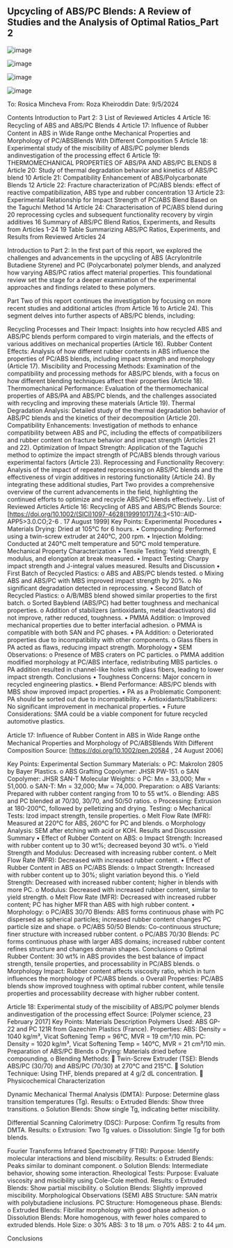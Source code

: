 ## Upcycling of ABS/PC Blends: A Review of Studies and the Analysis of Optimal Ratios_Part 2



![image](https://github.com/user-attachments/assets/cb0c9af8-97e7-41a4-a5d3-ee7b808ca3ea)



![image](https://github.com/user-attachments/assets/33eb88df-8197-463c-a53a-c23f51137fe5)



![image](https://github.com/user-attachments/assets/f5268f6c-6670-4a81-8f3e-2f7f0ac283b3)



![image](https://github.com/user-attachments/assets/4b547ebe-8fe5-40f8-8ec9-53171b91730c)






To: Rosica Mincheva
From: Roza Kheiroddin
Date: 9/5/2024



Contents
Introduction to Part 2:	3
List of Reviewed Articles	4
Article 16: Recycling of ABS and ABS/PC Blends	4
Article 17: Inﬂuence of Rubber Content in ABS in Wide Range onthe Mechanical Properties and Morphology of PC/ABSBlends With Different Composition	5
Article 18: Experimental study of the miscibility of ABS/PC polymer blends andinvestigation of the processing effect	6
Article 19: THERMOMECHANICAL PROPERTIES OF ABS/PA AND ABS/PC BLENDS	8
Article 20: Study of thermal degradation behavior and kinetics of ABS/PC blend	10
Article 21: Compatibility Enhancement of ABS/Polycarbonate Blends	12
Article 22: Fracture characterization of PC/ABS blends: effect of reactive compatibilization, ABS type and rubber concentration	13
Article 23: Experimental Relationship for Impact Strength of PC/ABS Blend Based on the Taguchi Method	14
Article 24: Characterisation of PC/ABS blend during 20 reprocessing cycles and subsequent functionality recovery by virgin additives	16
Summary of ABS/PC Blend Ratios, Experiments, and Results from Articles 1-24	19
Table Summarizing ABS/PC Ratios, Experiments, and Results from Reviewed Articles	24












Introduction to Part 2:
In the first part of this report, we explored the challenges and advancements in the upcycling of ABS (Acrylonitrile Butadiene Styrene) and PC (Polycarbonate) polymer blends, and analyzed how varying ABS/PC ratios affect material properties. This foundational review set the stage for a deeper examination of the experimental approaches and findings related to these polymers.

Part Two of this report continues the investigation by focusing on more recent studies and additional articles (from Article 16 to Article 24). This segment delves into further aspects of ABS/PC blends, including:

Recycling Processes and Their Impact: Insights into how recycled ABS and ABS/PC blends perform compared to virgin materials, and the effects of various additives on mechanical properties (Article 16).
Rubber Content Effects: Analysis of how different rubber contents in ABS influence the properties of PC/ABS blends, including impact strength and morphology (Article 17).
Miscibility and Processing Methods: Examination of the compatibility and processing methods for ABS/PC blends, with a focus on how different blending techniques affect their properties (Article 18).
Thermomechanical Performance: Evaluation of the thermomechanical properties of ABS/PA and ABS/PC blends, and the challenges associated with recycling and improving these materials (Article 19).
Thermal Degradation Analysis: Detailed study of the thermal degradation behavior of ABS/PC blends and the kinetics of their decomposition (Article 20).
Compatibility Enhancements: Investigation of methods to enhance compatibility between ABS and PC, including the effects of compatibilizers and rubber content on fracture behavior and impact strength (Articles 21 and 22).
Optimization of Impact Strength: Application of the Taguchi method to optimize the impact strength of PC/ABS blends through various experimental factors (Article 23).
Reprocessing and Functionality Recovery: Analysis of the impact of repeated reprocessing on ABS/PC blends and the effectiveness of virgin additives in restoring functionality (Article 24).
By integrating these additional studies, Part Two provides a comprehensive overview of the current advancements in the field, highlighting the continued efforts to optimize and recycle ABS/PC blends effectively..
List of Reviewed Articles
Article 16: Recycling of ABS and ABS/PC Blends
Source: [https://doi.org/10.1002/(SICI)1097-4628(19991017)74:3<510::AID-APP5>3.0.CO;2-6 . 17 August 1999]
Key Points:
Experimental Procedures
•	Materials Drying: Dried at 105°C for 6 hours.
•	Compounding: Performed using a twin-screw extruder at 240°C, 200 rpm.
•	Injection Molding: Conducted at 240°C melt temperature and 50°C mold temperature.
Mechanical Property Characterization
•	Tensile Testing: Yield strength, E modulus, and elongation at break measured.
•	Impact Testing: Charpy impact strength and J-integral values measured.
Results and Discussion
•	First Batch of Recycled Plastics:
o	ABS and ABS/PC blends tested.
o	Mixing ABS and ABS/PC with MBS improved impact strength by 20%.
o	No significant degradation detected in reprocessing.
•	Second Batch of Recycled Plastics:
o	A/B/MBS blend showed similar properties to the first batch.
o	Sorted Bayblend (ABS/PC) had better toughness and mechanical properties.
o	Addition of stabilizers (antioxidants, metal deactivators) did not improve, rather reduced, toughness.
•	PMMA Addition:
o	Improved mechanical properties due to better interfacial adhesion.
o	PMMA is compatible with both SAN and PC phases.
•	PA Addition:
o	Deteriorated properties due to incompatibility with other components.
o	Glass fibers in PA acted as flaws, reducing impact strength.
Morphology
•	SEM Observations:
o	Presence of MBS craters on PC particles.
o	PMMA addition modified morphology at PC/ABS interface, redistributing MBS particles.
o	PA addition resulted in channel-like holes with glass fibers, leading to lower impact strength.
Conclusions
•	Toughness Concerns: Major concern in recycled engineering plastics.
•	Blend Performance: ABS/PC blends with MBS show improved impact properties.
•	PA as a Problematic Component: PA should be sorted out due to incompatibility.
•	Antioxidants/Stabilizers: No significant improvement in mechanical properties.
•	Future Considerations: SMA could be a viable component for future recycled automotive plastics.

Article 17: Inﬂuence of Rubber Content in ABS in Wide Range onthe Mechanical Properties and Morphology of PC/ABSBlends With Different Composition
Source: [https://doi.org/10.1002/pen.20584 , 24 August 2006]

Key Points:
Experimental Section Summary
Materials:
o	PC: Makrolon 2805 by Bayer Plastics.
o	ABS Grafting Copolymer: JHSR PW-151.
o	SAN Copolymer: JHSR SAN-T
Molecular Weights:
o	PC: Mn = 33,000; Mw = 51,000.
o	SAN-T: Mn = 32,000; Mw = 74,000.
Preparation:
o	ABS Variants: Prepared with rubber content ranging from 10 to 55 wt%.
o	Blending: ABS and PC blended at 70/30, 30/70, and 50/50 ratios.
o	Processing: Extrusion at 180-200°C, followed by pelletizing and drying.
Testing:
o	Mechanical Tests: Izod impact strength, tensile properties.
o	Melt Flow Rate (MFR): Measured at 220°C for ABS, 260°C for PC and blends.
o	Morphology Analysis: SEM after etching with acid or KOH.
Results and Discussion Summary
•	Effect of Rubber Content on ABS:
o	Impact Strength: Increased with rubber content up to 30 wt%; decreased beyond 30 wt%.
o	Yield Strength and Modulus: Decreased with increasing rubber content.
o	Melt Flow Rate (MFR): Decreased with increased rubber content.
•	Effect of Rubber Content in ABS on PC/ABS Blends:
o	Impact Strength: Increased with rubber content up to 30%; slight variation beyond this.
o	Yield Strength: Decreased with increased rubber content; higher in blends with more PC.
o	Modulus: Decreased with increased rubber content, similar to yield strength.
o	Melt Flow Rate (MFR): Decreased with increased rubber content; PC has higher MFR than ABS with high rubber content.
•	Morphology:
o	PC/ABS 30/70 Blends: ABS forms continuous phase with PC dispersed as spherical particles; increased rubber content changes PC particle size and shape.
o	PC/ABS 50/50 Blends: Co-continuous structure; finer structure with increased rubber content.
o	PC/ABS 70/30 Blends: PC forms continuous phase with larger ABS domains; increased rubber content refines structure and changes domain shapes.
Conclusions
o	Optimal Rubber Content: 30 wt% in ABS provides the best balance of impact strength, tensile properties, and processability in PC/ABS blends.
o	Morphology Impact: Rubber content affects viscosity ratio, which in turn influences the morphology of PC/ABS blends.
o	Overall Properties: PC/ABS blends show improved toughness with optimal rubber content, while tensile properties and processability decrease with higher rubber content.

Article 18: Experimental study of the miscibility of ABS/PC polymer blends andinvestigation of the processing effect
Source: [Polymer science, 23 February 2017]
Key Points:
Materials Description
Polymers Used: ABS GP-22 and PC 121R from Gazechim Plastics (France).
Properties:
ABS: Density = 1040 kg/m³, Vicat Softening Temp = 96°C, MVR = 19 cm³/10 min.
PC: Density = 1020 kg/m³, Vicat Softening Temp = 140°C, MVR = 21 cm³/10 min.
Preparation of ABS/PC Blends
o	Drying: Materials dried before compounding.
o	Blending Methods:
	Twin-Screw Extruder (TSE): Blends ABS/PC (30/70) and ABS/PC (70/30) at 270°C and 215°C.
	Solution Technique: Using THF, blends prepared at 4 g/2 dL concentration.
	Physicochemical Characterization

Dynamic Mechanical Thermal Analysis (DMTA):
Purpose: Determine glass transition temperatures (Tg).
Results:
o	Extruded Blends: Show three transitions.
o	Solution Blends: Show single Tg, indicating better miscibility.

Differential Scanning Calorimetry (DSC):
Purpose: Confirm Tg results from DMTA.
Results:
o	Extrusion: Two Tg values.
o	Dissolution: Single Tg for both blends.

Fourier Transforms Infrared Spectrometry (FTIR):
Purpose: Identify molecular interactions and blend miscibility.
Results:
o	Extruded Blends: Peaks similar to dominant component.
o	Solution Blends: Intermediate behavior, showing some interaction.
Rheological Tests:
Purpose: Evaluate viscosity and miscibility using Cole-Cole method.
Results:
o	Extruded Blends: Show partial miscibility.
o	Solution Blends: Slightly improved miscibility.
Morphological Observations (SEM)
ABS Structure: SAN matrix with polybutadiene inclusions.
PC Structure: Homogeneous phase.
Blends:
o	Extruded Blends: Fibrillar morphology with good phase adhesion.
o	Dissolution Blends: More homogenous, with fewer holes compared to extruded blends.
Hole Size:
o	30% ABS: 3 to 18 μm.
o	70% ABS: 2 to 44 μm.

Conclusions
